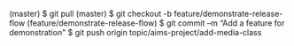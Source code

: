 (master) $ git pull
(master) $ git checkout -b feature/demonstrate-release-flow
(feature/demonstrate-release-flow) $ git commit –m “Add a feature for demonstration"
$ git push origin topic/aims-project/add-media-class

